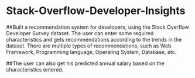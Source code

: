 # Stack-Overflow-Developer-Insights

##Built a recommendation system for developers, using the Stack Overflow Developer Survey dataset. The user can enter some required characteristics and gets recommendations according to the trends in the dataset. There are multiple types of recommendations, such as Web Framework, Programming language, Operating System, Database, etc.

##The user can also get his predicted annual salary based on the characteristics entered.
